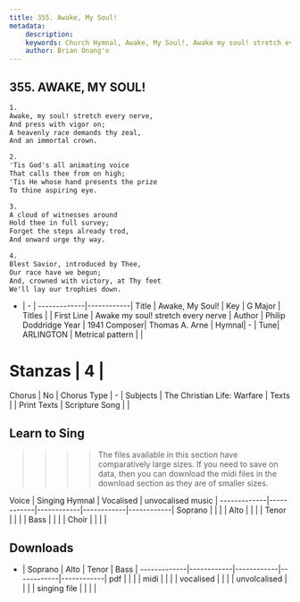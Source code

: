 ```yaml
---
title: 355. Awake, My Soul!
metadata:
    description: 
    keywords: Church Hymnal, Awake, My Soul!, Awake my soul! stretch every nerve, 
    author: Brian Onang'o
---
```



## 355. AWAKE, MY SOUL!

```txt
1.
Awake, my soul! stretch every nerve,
And press with vigor on;
A heavenly race demands thy zeal,
And an immortal crown.

2.
'Tis God's all animating voice
That calls thee from on high;
'Tis He whose hand presents the prize
To thine aspiring eye.

3.
A cloud of witnesses around
Hold thee in full survey;
Forget the steps already trod,
And onward urge thy way.

4.
Blest Savior, introduced by Thee,
Our race have we begun;
And, crowned with victory, at Thy feet
We'll lay our trophies down.
```

- |   -  |
-------------|------------|
Title | Awake, My Soul! |
Key | G Major |
Titles |  |
First Line | Awake my soul! stretch every nerve |
Author | Philip Doddridge
Year | 1941
Composer| Thomas A. Arne |
Hymnal|  - |
Tune| ARLINGTON |
Metrical pattern | |
# Stanzas | 4 |
Chorus | No |
Chorus Type | - |
Subjects | The Christian Life: Warfare |
Texts |  |
Print Texts | 
Scripture Song |  |
  
## Learn to Sing

>>>> The files available in this section have comparatively large sizes. If you need to save on data, then you can download the midi files in the download section as they are of smaller sizes.

Voice |  Singing Hymnal | Vocalised | unvocalised music |
-------------|------------|------------|------------|------------|
Soprano | | | |
Alto | | | |
Tenor | | | |
Bass | | | |
Choir | | | |

## Downloads

- |  Soprano | Alto | Tenor | Bass |
-------------|------------|------------|------------|------------|
pdf | | | |
midi | | | |
vocalised | | | |
unvolcalised | | | |
singing file | | | |
  